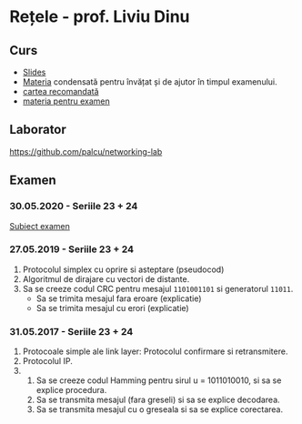 # Rețele - prof. Liviu Dinu

## Curs

* [Slides](https://www.dropbox.com/sh/grzm35zzy4gtghf/AAAbad5nTIKfE5YCrSlDNrkZa?dl=0)
* [Materia](https://www.dropbox.com/sh/z0arf5le1antjx1/AADftWeX2JV8yOZolulCZxhKa?dl=0) condensată pentru învățat și de ajutor în timpul examenului.
* [cartea recomandată](https://www.dropbox.com/s/qwbvfgxowzzsj6e/retele_de_calculatoare_editia_a4a.pdf?dl=0)
* [materia pentru examen](https://www.dropbox.com/s/9k4wdy71ulpvqr1/SubiecteRetele.doc?dl=0)

## Laborator

https://github.com/palcu/networking-lab

## Examen

### 30.05.2020 - Seriile 23 + 24

[Subiect examen](https://drive.google.com/file/d/1MzEERMQAk8Sj6L58so9UsvTR57Z5rWaa/view?usp=sharing)

### 27.05.2019 - Seriile 23 + 24

1. Protocolul simplex cu oprire si asteptare (pseudocod)
2. Algoritmul de dirajare cu vectori de distante.
3. Sa se creeze codul CRC pentru mesajul `1101001101` si generatorul `11011`. 
    - Sa se trimita mesajul fara eroare (explicatie)
    - Sa se trimita mesajul cu erori (explicatie)

### 31.05.2017 - Seriile 23 + 24

1. Protocoale simple ale link layer: Protocolul confirmare si retransmitere.
2. Protocolul IP.
3.  1. Sa se creeze codul Hamming pentru sirul u = 1011010010, si sa se explice procedura.
    2. Sa se transmita mesajul (fara greseli) si sa se explice decodarea.
    3. Sa se transmita mesajul cu o greseala si sa se explice corectarea.
